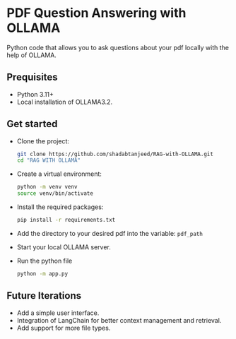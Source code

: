 # PDF Question Answering with OLLAMA

Python code that allows you to ask questions about your pdf locally with the help of OLLAMA.

## Prequisites
* Python 3.11+
* Local installation of OLLAMA3.2.

## Get started

* Clone the project:
  ```bash
  git clone https://github.com/shadabtanjeed/RAG-with-OLLAMA.git
  cd "RAG WITH OLLAMA"
  ```

* Create a virtual environment:
  ```bash
  python -m venv venv
  source venv/bin/activate
  ```

* Install the required packages:
  ```bash
  pip install -r requirements.txt
  ```

* Add the directory to your desired pdf into the variable: `pdf_path`

* Start your local OLLAMA server.

* Run the python file
  ```bash
  python -m app.py
  ```

## Future Iterations
* Add a simple user interface.
* Integration of LangChain for better context management and retrieval.
* Add support for more file types.

